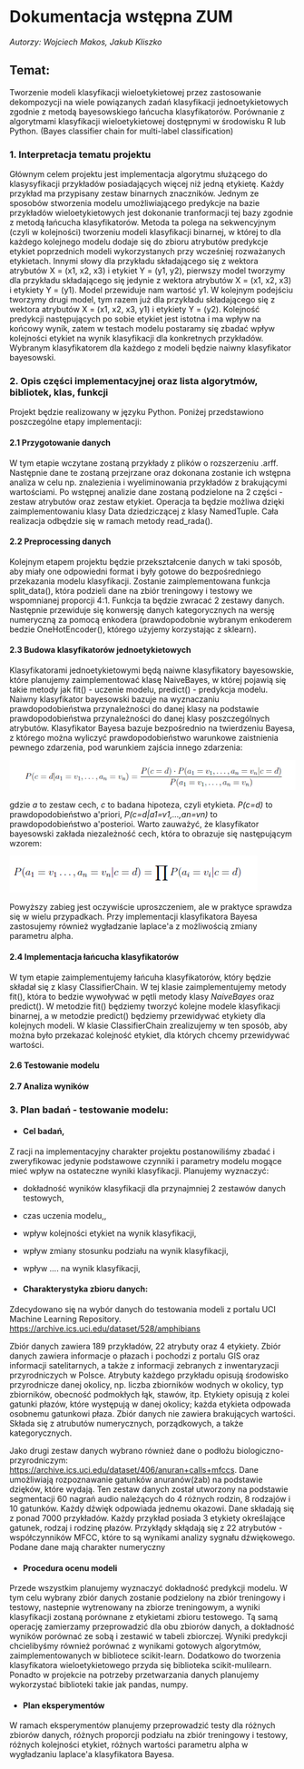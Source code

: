 # **Dokumentacja wstępna ZUM**

*Autorzy: Wojciech Makos, Jakub Kliszko*


## Temat:  
Tworzenie modeli klasyfikacji wieloetykietowej przez zastosowanie dekompozycji na wiele powiązanych zadań klasyfikacji jednoetykietowych zgodnie z metodą bayesowskiego łańcucha klasyfikatorów. Porównanie z algorytmami klasyfikacji wieloetykietowej dostępnymi w środowisku R lub Python. (Bayes classifier chain for multi-label classification)

### 1. Interpretacja tematu projektu

Głównym celem projektu jest implementacja algorytmu służącego do klasysyfikacji przykładów posiadających więcej niż jedną etykietę. Każdy przykład ma przypisany zestaw binarnych znaczników. Jednym ze sposobów stworzenia modelu umożliwiającego predykcje na bazie przykładów wieloetykietowych jest dokonanie tranformacji tej bazy zgodnie z metodą łańcucha klasyfikatorów. Metoda ta polega na sekwencyjnym (czyli w kolejności) tworzeniu modeli klasyfikacji binarnej, w której to dla każdego kolejnego modelu dodaje się do zbioru atrybutów predykcje etykiet poprzednich modeli wykorzystanych przy wcześniej rozważanych etykietach. Innymi słowy dla przykładu składającego się z wektora atrybutów X = (x1, x2, x3) i etykiet Y = (y1, y2), pierwszy model tworzymy dla przykładu składającego się jedynie z wektora atrybutów X = (x1, x2, x3) i etykiety Y = (y1). Model przewiduje nam wartość y1. W kolejnym podejściu tworzymy drugi model, tym razem już dla przykładu składającego się z wektora atrybutów X = (x1, x2, x3, y1) i etykiety Y = (y2). Kolejność predykcji następujących po sobie etykiet jest istotna i ma wpływ na końcowy wynik, zatem w testach modelu postaramy się zbadać wpływ kolejności etykiet na wynik klasyfikacji dla konkretnych przykładów. Wybranym klasyfikatorem dla każdego z modeli będzie naiwny klasyfikator bayesowski.

### 2. Opis części implementacyjnej oraz lista algorytmów, bibliotek, klas, funkcji

Projekt będzie realizowany w języku Python. Poniżej przedstawiono poszczególne etapy implementacji:

#### 2.1 Przygotowanie danych 
W tym etapie wczytane zostaną przykłady z plików o rozszerzeniu .arff. Następnie dane te zostaną przejrzane oraz dokonana zostanie ich wstępna analiza w celu np. znalezienia i wyeliminowania przykładów z brakującymi wartościami. Po wstępnej analizie dane zostaną podzielone na 2 części - zestaw atrybutów oraz zestaw etykiet. Operacja ta będzie możliwa dzięki zaimplementowaniu klasy Data dziedziczącej z klasy NamedTuple. Cała realizacja odbędzie się w ramach metody read_rada().

#### 2.2 Preprocessing danych
Kolejnym etapem projektu będzie przekształcenie danych w taki sposób, aby miały one odpowiedni format i były gotowe do bezpośredniego przekazania modelu klasyfikacji. Zostanie zaimplementowana funkcja split_data(), która podzieli dane na zbiór treningowy i testowy we wspomnianej proporcji 4:1. Funkcja ta będzie zwracać 2 zestawy danych. Następnie przewiduje się konwersję danych kategorycznych na wersję numeryczną za pomocą enkodera (prawdopodobnie wybranym enkoderem bedzie OneHotEncoder(), którego użyjemy korzystając z sklearn).

#### 2.3 Budowa klasyfikatorów jednoetykietowych
Klasyfikatorami jednoetykietowymi będą naiwne klasyfikatory bayesowskie, które planujemy zaimplementować klasę NaiveBayes, w której pojawią się takie metody jak fit() - uczenie modelu, predict() - predykcja modelu. Naiwny klasyfikator bayesowski bazuje na wyznaczaniu prawdopodobieństwa przynależności do danej klasy na podstawie prawdopodobieństwa przynależności do danej klasy poszczególnych atrybutów. Klasyfikator Bayesa bazuje bezpośrednio na twierdzeniu Bayesa, z którego można wyliczyć prawdopodobieństwo warunkowe zaistnienia pewnego zdarzenia, pod warunkiem zajścia innego zdarzenia:

![img.png](img.png)

gdzie *a* to zestaw cech, *c* to badana hipoteza, czyli etykieta. *P(c=d)* to prawdopodobieństwo a'priori, *P(c=d|a1=v1,...,an=vn)* to prawdopodobieństwo a'posterioi. Warto zauważyć, że klasyfikator bayesowski zakłada niezależność cech, która to obrazuje się następującym wzorem:

![img_1.png](img_1.png)

Powyższy zabieg jest oczywiście uproszczeniem, ale w praktyce sprawdza się w wielu przypadkach.
Przy implementacji klasyfikatora Bayesa zastosujemy również wygładzanie laplace'a z możliwością zmiany parametru alpha.

#### 2.4 Implementacja łańcucha klasyfikatorów
W tym etapie zaimplementujemy łańcuha klasyfikatorów, który będzie składał się z klasy ClassifierChain. W tej klasie zaimplementujemy metody fit(), która to bedzie wywoływać w pętli metody klasy *NaiveBayes* oraz predict(). W metodzie fit() będziemy tworzyć kolejne modele klasyfikacji binarnej, a w metodzie predict() będziemy przewidywać etykiety dla kolejnych modeli. W klasie ClassifierChain zrealizujemy w ten sposób, aby można było przekazać kolejność etykiet, dla których chcemy przewidywać wartości. 

#### 2.6 Testowanie modelu
#### 2.7 Analiza wyników


### 3. Plan badań - testowanie modelu:
   - #### Cel badań,

Z racji na implementacyjny charakter projektu postanowiliśmy zbadać i zweryfikowac jedynie podstawowe czynniki i parametry modelu mogące mieć wpływ na ostateczne wyniki klasyfikacji. Planujemy wyznaczyć: 
   - dokładność wyników klasyfikacji dla przynajmniej 2 zestawów danych testowych, 
   - czas uczenia modelu,,
   - wpływ kolejności etykiet na wynik klasyfikacji,
   - wpływ zmiany stosunku podziału na wynik klasyfikacji,
   - wpływ .... na wynik klasyfikacji,
   
   
   - #### Charakterystyka zbioru danych:
Zdecydowano się na wybór danych do testowania modeli z portalu UCI Machine Learning Repository. https://archive.ics.uci.edu/dataset/528/amphibians

Zbiór danych zawiera 189 przykładów, 22 atrybuty oraz 4 etykiety. Zbiór danych zawiera informacje o płazach i pochodzi z portalu GIS oraz informacji satelitarnych, a także z informacji zebranych z inwentaryzacji przyrodniczych w Polsce. Atrybuty każdego przykładu opisują środowisko przyrodnicze danej okolicy, np. liczba zbiorników wodnych w okolicy, typ zbiorników, obecność podmokłych łąk, stawów, itp. Etykiety opisują z kolei gatunki płazów, które występują w danej okolicy; każda etykieta odpowada osobnemu gatunkowi płaza. Zbiór danych nie zawiera brakujących wartości. Składa się z atrubutów numerycznych, porządkowych, a także kategorycznych.

Jako drugi zestaw danych wybrano również dane o podłożu biologiczno-przyrodniczym: https://archive.ics.uci.edu/dataset/406/anuran+calls+mfccs. Dane umożliwiają rozpoznawanie gatunków anuranów(żab) na podstawie dzięków, które wydają. Ten zestaw danych został utworzony na podstawie segmentacji 60 nagrań audio należących do 4 różnych rodzin, 8 rodzajów i 10 gatunków. Każdy dźwięk odpowiada jednemu okazowi. Dane składają się z ponad 7000 przykładów. Każdy przykład posiada 3 etykiety określające gatunek, rodzaj i rodzinę płazów. Przykłądy skłądają się z 22 atrybutów - współczynników MFCC, które to są wynikami analizy sygnału dźwiękowego. Podane dane mają charakter numeryczny


  - #### Procedura ocenu modeli 
Przede wszystkim planujemy wyznaczyć dokładność predykcji modelu. W tym celu wybrany zbiór danych zostanie podzielony na zbiór treningowy i testowy, nastepnie wytrenowany na zbiorze treningowym, a wyniki klasyfikacji zostaną porównane z etykietami zbioru testowego. Tą samą operację zamierzamy przeprowadzić dla obu zbiorów danych, a dokładność wyników porównać ze sobą i zestawić w tabeli zbiorczej. Wyniki predykcji chcielibyśmy również porównać z wynikami gotowych algorytmów, zaimplementowanych w bibliotece scikit-learn. Dodatkowo do tworzenia klasyfikatora wieloetykietowego przyda się biblioteka scikit-mulilearn. Ponadto w projekcie na potrzeby przetwarzania danych planujemy wykorzystać biblioteki takie jak pandas, numpy.

   - #### Plan eksperymentów
W ramach eksperymentów planujemy przeprowadzić testy dla różnych zbiorów danych, różnych proporcji podziału na zbiór treningowy i testowy, różnych kolejności etykiet, różnych wartości parametru alpha w wygładzaniu laplace'a klasyfikatora Bayesa.



